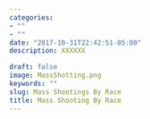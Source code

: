 ```yaml
---
categories:
- ""
- ""
date: "2017-10-31T22:42:51-05:00"
description: XXXXXX

draft: false
image: MassShotting.png
keywords: ""
slug: Mass Shootings By Race
title: Mass Shooting By Race
---
```


